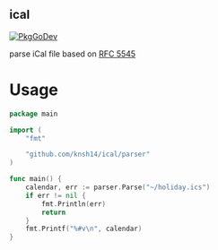 ical
---

[![PkgGoDev](https://pkg.go.dev/badge/github.com/knsh14/ical)](https://pkg.go.dev/github.com/knsh14/ical)

parse iCal file based on [RFC 5545]( https://tools.ietf.org/html/rfc5545 )

# Usage

```go
package main

import (
	"fmt"

	"github.com/knsh14/ical/parser"
)

func main() {
	calendar, err := parser.Parse("~/holiday.ics")
	if err != nil {
		fmt.Println(err)
		return
	}
	fmt.Printf("%#v\n", calendar)
}
```



